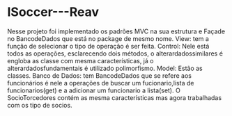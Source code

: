 # ISoccer---Reav

Nesse projeto foi implementado os padrões MVC na sua estrutura e Façade no BancodeDados que está no package de mesmo nome.
View: tem a função de selecionar o tipo de operação é ser feita.
Control: Nele está todos as operações, esclarecendo dois métodos, o alterardadossimilares é engloba as classe com mesma características, já o alterardadosfundamentais é utilizado polimorfismo.
Model: Estão as classes.
Banco de Dados: tem BancodeDados que se refere aos funcionários é nele a operações de buscar um fucionario,lista de funcionarios(get) e a adicionar um funcionario a lista(set).
O SocioTorcedores contém as mesma características mas agora trabalhadas com os tipo de socios. 
